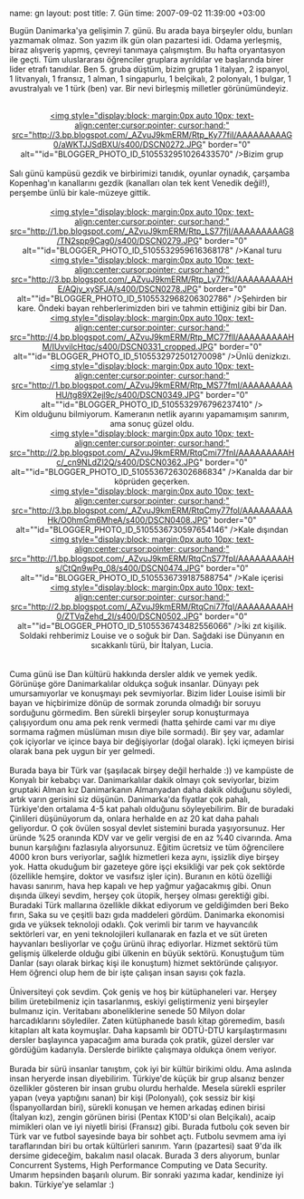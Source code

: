 name: gn
layout: post
title: 7. Gün
time: 2007-09-02 11:39:00 +03:00

Bugün Danimarka'ya gelişimin 7. günü. Bu arada baya birşeyler oldu, bunları yazmamak olmaz. Son yazım ilk gün olan pazartesi idi. Odama yerleşmiş, biraz alışveriş yapmış, çevreyi tanımaya çalışmıştım. Bu hafta oryantasyon ile geçti. Tüm uluslararası öğrenciler gruplara ayrıldılar ve başlarında birer lider etrafı tanıdılar. Ben 5. gruba düştüm, bizim grupta 1 italyan, 2 ispanyol, 1 litvanyalı, 1 fransız, 1 alman, 1 singapurlu, 1 belçikalı, 2 polonyalı, 1 bulgar, 1 avustralyalı ve 1 türk (ben) var. Bir nevi birleşmiş milletler görünümündeyiz. <br /><center><br /><a href="http://3.bp.blogspot.com/_AZvuJ9kmERM/Rtp_Ky77fiI/AAAAAAAAAG0/aWKTJJSdBXU/s1600-h/DSCN0272.JPG"><img style="display:block; margin:0px auto 10px; text-align:center;cursor:pointer; cursor:hand;" src="http://3.bp.blogspot.com/_AZvuJ9kmERM/Rtp_Ky77fiI/AAAAAAAAAG0/aWKTJJSdBXU/s400/DSCN0272.JPG" border="0" alt=""id="BLOGGER_PHOTO_ID_5105532951026433570" />Bizim grup</a></center><br />Salı günü kampüsü gezdik ve birbirimizi tanıdık, oyunlar oynadık, çarşamba Kopenhag'ın kanallarını gezdik (kanalları olan tek kent Venedik değil!), perşembe ünlü bir kale-müzeye gittik. <br /><center><br /><a href="http://1.bp.blogspot.com/_AZvuJ9kmERM/Rtp_LS77fjI/AAAAAAAAAG8/TN2spp9Cag0/s1600-h/DSCN0279.JPG"><img style="display:block; margin:0px auto 10px; text-align:center;cursor:pointer; cursor:hand;" src="http://1.bp.blogspot.com/_AZvuJ9kmERM/Rtp_LS77fjI/AAAAAAAAAG8/TN2spp9Cag0/s400/DSCN0279.JPG" border="0" alt=""id="BLOGGER_PHOTO_ID_5105532959616368178" />Kanal turu</a><br /><a href="http://3.bp.blogspot.com/_AZvuJ9kmERM/Rtp_Ly77fkI/AAAAAAAAAHE/AQjv_xySFJA/s1600-h/DSCN0278.JPG"><img style="display:block; margin:0px auto 10px; text-align:center;cursor:pointer; cursor:hand;" src="http://3.bp.blogspot.com/_AZvuJ9kmERM/Rtp_Ly77fkI/AAAAAAAAAHE/AQjv_xySFJA/s400/DSCN0278.JPG" border="0" alt=""id="BLOGGER_PHOTO_ID_5105532968206302786" />Şehirden bir kare. Öndeki bayan rehberlerimizden biri ve tahmin ettiğiniz gibi bir Dan.</a><br /><a href="http://4.bp.blogspot.com/_AZvuJ9kmERM/Rtp_MC77flI/AAAAAAAAAHM/IUvvilcHtqc/s1600-h/DSCN0331_cropped.JPG"><img style="display:block; margin:0px auto 10px; text-align:center;cursor:pointer; cursor:hand;" src="http://4.bp.blogspot.com/_AZvuJ9kmERM/Rtp_MC77flI/AAAAAAAAAHM/IUvvilcHtqc/s400/DSCN0331_cropped.JPG" border="0" alt=""id="BLOGGER_PHOTO_ID_5105532972501270098" />Ünlü denizkızı.</a><br /><a href="http://1.bp.blogspot.com/_AZvuJ9kmERM/Rtp_MS77fmI/AAAAAAAAAHU/tg89X2ejl9c/s1600-h/DSCN0349.JPG"><img style="display:block; margin:0px auto 10px; text-align:center;cursor:pointer; cursor:hand;" src="http://1.bp.blogspot.com/_AZvuJ9kmERM/Rtp_MS77fmI/AAAAAAAAAHU/tg89X2ejl9c/s400/DSCN0349.JPG" border="0" alt=""id="BLOGGER_PHOTO_ID_5105532976796237410" /></a><br />Kim olduğunu bilmiyorum. Kameranın netlik ayarını yapamamışım sanırım, ama sonuç güzel oldu.<br /><a href="http://2.bp.blogspot.com/_AZvuJ9kmERM/RtqCmi77fnI/AAAAAAAAAHc/_cn9NLdZl2Q/s1600-h/DSCN0362.JPG"><img style="display:block; margin:0px auto 10px; text-align:center;cursor:pointer; cursor:hand;" src="http://2.bp.blogspot.com/_AZvuJ9kmERM/RtqCmi77fnI/AAAAAAAAAHc/_cn9NLdZl2Q/s400/DSCN0362.JPG" border="0" alt=""id="BLOGGER_PHOTO_ID_5105536726302686834" />Kanalda dar bir köprüden geçerken.</a><br /><a href="http://3.bp.blogspot.com/_AZvuJ9kmERM/RtqCmy77foI/AAAAAAAAAHk/O0hmGm6MheA/s1600-h/DSCN0408.JPG"><img style="display:block; margin:0px auto 10px; text-align:center;cursor:pointer; cursor:hand;" src="http://3.bp.blogspot.com/_AZvuJ9kmERM/RtqCmy77foI/AAAAAAAAAHk/O0hmGm6MheA/s400/DSCN0408.JPG" border="0" alt=""id="BLOGGER_PHOTO_ID_5105536730597654146" />Kale dışından</a><br /><a href="http://1.bp.blogspot.com/_AZvuJ9kmERM/RtqCnS77fpI/AAAAAAAAAHs/CtQn9wPg_08/s1600-h/DSCN0474.JPG"><img style="display:block; margin:0px auto 10px; text-align:center;cursor:pointer; cursor:hand;" src="http://1.bp.blogspot.com/_AZvuJ9kmERM/RtqCnS77fpI/AAAAAAAAAHs/CtQn9wPg_08/s400/DSCN0474.JPG" border="0" alt=""id="BLOGGER_PHOTO_ID_5105536739187588754" />Kale içerisi</a><br /><a href="http://2.bp.blogspot.com/_AZvuJ9kmERM/RtqCni77fqI/AAAAAAAAAH0/ZTVqZehd_2I/s1600-h/DSCN0502.JPG"><img style="display:block; margin:0px auto 10px; text-align:center;cursor:pointer; cursor:hand;" src="http://2.bp.blogspot.com/_AZvuJ9kmERM/RtqCni77fqI/AAAAAAAAAH0/ZTVqZehd_2I/s400/DSCN0502.JPG" border="0" alt=""id="BLOGGER_PHOTO_ID_5105536743482556066" />İki zıt kişilik. Soldaki rehberimiz Louise ve o soğuk bir Dan. Sağdaki ise Dünyanın en sıcakkanlı türü, bir İtalyan, Lucia.</a><br /></center><br /><br />Cuma günü ise Dan kültürü hakkında dersler aldık ve yemek yedik. Görünüşe göre Danimarkalılar oldukça soğuk insanlar. Dünyayı pek umursamıyorlar ve konuşmayı pek sevmiyorlar. Bizim lider Louise isimli bir bayan ve hiçbirimize dönüp de sormak zorunda olmadığı bir soruyu sorduğunu görmedim. Ben sürekli birşeyler sorup konuşturmaya çalışıyordum onu ama pek renk vermedi (hatta şehirde cami var mı diye sormama rağmen müslüman mısın diye bile sormadı). Bir şey var, adamlar çok içiyorlar ve içince baya bir değişiyorlar (doğal olarak). İçki içmeyen birisi olarak bana pek uygun bir yer gelmedi. <br /><br />Burada baya bir Türk var (şaşılacak birşey değil herhalde :)) ve kampüste de Konyalı bir kebabçı var. Danimarkalılar dakik olmayı çok seviyorlar, bizim gruptaki Alman kız Danimarkanın Almanyadan daha dakik olduğunu söyledi, artık varın gerisini siz düşünün. Danimarka'da fiyatlar çok pahalı, Türkiye'den ortalama 4-5 kat pahalı olduğunu söyleyebilirim. Bir de buradaki Çinlileri düşünüyorum da, onlara herhalde en az 20 kat daha pahalı geliyordur. O çok övülen sosyal devlet sistemini burada yaşıyorsunuz. Her üründe %25 oranında KDV var ve gelir vergisi de en az %40 civarında. Ama bunun karşılığını fazlasıyla alıyorsunuz. Eğitim ücretsiz ve tüm öğrencilere 4000 kron burs veriyorlar, sağlık hizmetleri keza aynı, işsizlik diye birşey yok. Hatta okuduğum bir gazeteye göre işçi eksikliği var pek çok sektörde (özellikle hemşire, doktor ve vasıfsız işler için). Buranın en kötü özelliği havası sanırım, hava hep kapalı ve hep yağmur yağacakmış gibi. Onun dışında ülkeyi sevdim, herşey çok ütopik, herşey olması gerektiği gibi. Buradaki Türk mallarına özellikle dikkat ediyorum ve geldiğimden beri Beko fırın, Saka su ve çeşitli bazı gıda maddeleri gördüm. Danimarka ekonomisi gıda ve yüksek teknoloji odaklı. Çok verimli bir tarım ve hayvancılık sektörleri var, en yeni teknolojileri kullanarak en fazla et ve süt üreten hayvanları besliyorlar ve çoğu ürünü ihraç ediyorlar. Hizmet sektörü tüm gelişmiş ülkelerde olduğu gibi ülkenin en büyük sektörü. Konuştuğum tüm Danlar (sayı olarak birkaç kişi ile konuştum) hizmet sektöründe çalışıyor. Hem öğrenci olup hem de bir işte çalışan insan sayısı çok fazla. <br /><br />Üniversiteyi çok sevdim. Çok geniş ve hoş bir kütüphaneleri var. Herşey bilim üretebilmeniz için tasarlanmış, eskiyi geliştirmeniz yeni birşeyler bulmanız için. Veritabanı aboneliklerine senede 50 Milyon dolar harcadıklarını söylediler. Zaten kütüphanede basılı kitap göremedim, basılı kitapları alt kata koymuşlar. Daha kapsamlı bir ODTÜ-DTU karşılaştırmasını dersler başlayınca yapacağım ama burada çok pratik, güzel dersler var gördüğüm kadarıyla. Derslerde birlikte çalışmaya oldukça önem veriyor. <br /><br />Burada bir sürü insanlar tanıştım, çok iyi bir kültür birikimi oldu. Ama aslında insan heryerde insan diyebilirim. Türkiye'de küçük bir grup alsanız benzer özellikler gösteren bir insan grubu olurdu herhalde. Mesela sürekli espriler yapan (veya yaptığını sanan) bir kişi (Polonyalı), çok sessiz bir kişi (İspanyollardan biri), sürekli konuşan ve hemen arkadaş edinen birisi  (İtalyan kız), zengin görünen birisi (Pentax K10D'si olan Belçikalı), acaip mimikleri olan ve iyi niyetli birisi (Fransız) gibi. Burada futbolu çok seven bir Türk var ve futbol sayesinde baya bir sohbet açtı. Futbolu sevmem ama iyi taraflarından biri bu ortak kültürleri sanırım. Yarın (pazartesi) saat 9'da ilk dersime gideceğim, bakalım nasıl olacak. Burada 3 ders alıyorum, bunlar Concurrent Systems, High Performance Computing ve Data Security. Umarım hepsinden başarılı olurum. Bir sonraki yazıma kadar, kendinize iyi bakın. Türkiye'ye selamlar :)
